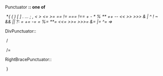 Punctuator **:: one of** 

​	**{ ( ) [ ] . ... ; , < > <= >= == != === !== + - * % \*\* ++ -- << >> >>> & | ^ ! ~ && || ?: = += -= *= %= \*\*= <<= >>= >>>= &= |= ^= =>**

DivPunctuator:: 

​	/ 

​	/=

RightBracePunctuator:: 

​	}

